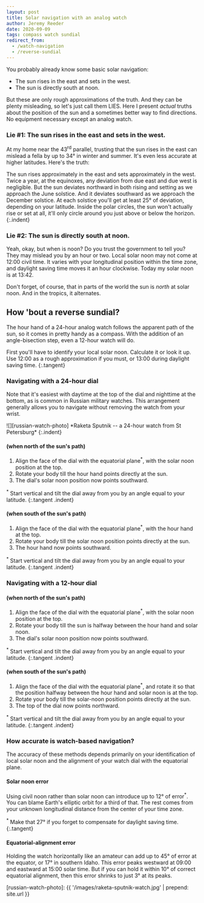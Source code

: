 ```yaml
---
layout: post
title: Solar navigation with an analog watch
author: Jeremy Reeder
date: 2020-09-09
tags: compass watch sundial
redirect_from:
  - /watch-navigation
  - /reverse-sundial
---
```


You probably already know some basic solar navigation:
- The sun rises in the east and sets in the west.
- The sun is directly south at noon.

But these are only rough approximations of the truth. And they can be plenty
misleading, so let's just call them LIES. Here I present _actual_ truths about
the position of the sun and a sometimes better way to find directions. No
equipment necessary except an analog watch.

### Lie #1: The sun rises in the east and sets in the west.

At my home near the 43<sup>rd</sup> parallel, trusting that the sun rises in
the east can mislead a fella by up to 34° in winter and summer. It's even less
accurate at higher latitudes. Here's the truth:

The sun rises approximately in the east and sets approximately in the west.
Twice a year, at the equinoxes, any deviation from due east and due west is
negligible.  But the sun deviates northward in both rising and setting as we
approach the June solstice.  And it deviates southward as we approach the
December solstice.  At each solstice you'll get at least 25° of deviation,
depending on your latitude.  Inside the polar circles, the sun won't actually
rise or set at all, it'll only circle around you just above or below the
horizon.
{:.indent}

### Lie #2: The sun is directly south at noon.

Yeah, okay, but when is noon? Do you trust the government to tell you? They may
mislead you by an hour or two. Local solar noon may not come at 12:00 civil
time. It varies with your longitudinal position within the time zone, and
daylight saving time moves it an hour clockwise. Today my solar noon is at
13:42.

Don't forget, of course, that in parts of the world the sun is _north_ at solar
noon. And in the tropics, it alternates.

## How 'bout a reverse sundial?

The hour hand of a 24-hour analog watch follows the apparent path of the sun,
so it comes in pretty handy as a compass. With the addition of an
angle-bisection step, even a 12-hour watch will do.

First you'll have to identify your local solar noon. Calculate it or look it
up. Use 12:00 as a rough approximation if you must, or 13:00 during daylight
saving time.
{:.tangent}


### Navigating with a 24-hour dial

Note that it's easiest with daytime at the top of the dial and nighttime at the
bottom, as is common in Russian military watches. This arrangement generally
allows you to navigate without removing the watch from your wrist.

<div class="gallery" markdown="1">
![][russian-watch-photo]
*Raketa Sputnik -- a 24-hour watch from St Petersburg*
{:.indent}
</div>


#### (when north of the sun's path)
1. Align the face of the dial with the equatorial plane<sup>*</sup>, with the solar noon position at the top.
2. Rotate your body till the hour hand points directly at the sun.
3. The dial's solar noon position now points southward.

<sup>*</sup> Start vertical and tilt the dial away from you by an angle equal to your latitude.
{:.tangent .indent}

#### (when south of the sun's path)
1. Align the face of the dial with the equatorial plane<sup>*</sup>, with the hour hand at the top.
2. Rotate your body till the solar noon position points directly at the sun.
3. The hour hand now points southward.

<sup>*</sup> Start vertical and tilt the dial away from you by an angle equal to your latitude.
{:.tangent .indent}

### Navigating with a 12-hour dial

#### (when north of the sun's path)
1. Align the face of the dial with the equatorial plane<sup>*</sup>, with the solar noon position at the top.
2. Rotate your body till the sun is halfway between the hour hand and solar noon.
3. The dial's solar noon position now points southward.

<sup>*</sup> Start vertical and tilt the dial away from you by an angle equal to your latitude.
{:.tangent .indent}

#### (when south of the sun's path)
1. Align the face of the dial with the equatorial plane<sup>*</sup>, and rotate it so that the position halfway between the hour hand and solar noon is at the top.
2. Rotate your body till the solar-noon position points directly at the sun.
3. The top of the dial now points northward.

<sup>*</sup> Start vertical and tilt the dial away from you by an angle equal to your latitude.
{:.tangent .indent}

### How accurate is watch-based navigation?

The accuracy of these methods depends primarily on your identification of local
solar noon and the alignment of your watch dial with the equatorial plane.

#### Solar noon error

Using civil noon rather than solar noon can introduce up to 12° of
error<sup>*</sup>. You can blame Earth's elliptic orbit for a third of that.
The rest comes from your unknown longitudinal distance from the center of your
time zone.

<sup>*</sup> Make that 27° if you forget to compensate for daylight saving
time.
{:.tangent}

#### Equatorial-alignment error

Holding the watch horizontally like an amateur can add up to 45° of error at
the equator, or 17° in southern Idaho. This error peaks westward at 09:00 and
eastward at 15:00 solar time. But if you can hold it within 10° of correct
equatorial alignment, then this error shrinks to just 3° at its peaks.


[russian-watch-photo]: {{ '/images/raketa-sputnik-watch.jpg' | prepend: site.url }}
